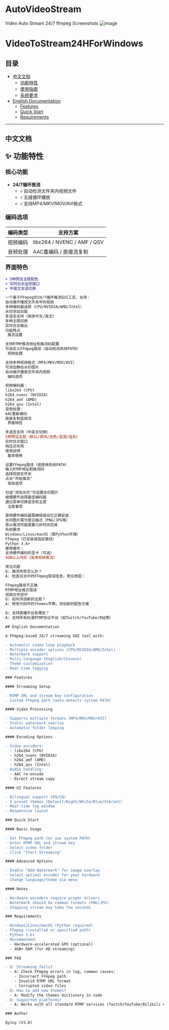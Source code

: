 # AutoVideoStream
Video Auto Stream 24/7 ffmpeg Screenshots
![image](https://github.com/user-attachments/assets/40b80d5c-cb67-4916-aa78-5ea65b207943)

# VideoToStream24HForWindows

## 目录

- [中文文档](#中文文档)
  - [功能特性](#功能特性)
  - [使用指南](#使用指南)
  - [系统要求](#系统要求)
- [English Documentation](#english-documentation)
  - [Features](#features)
  - [Quick Start](#quick-start)
  - [Requirements](#requirements)

---

## 中文文档

### <font size="5">✨ 功能特性</font>

#### <font size="4"> 核心功能</font>

- **24/7循环推流**
  - `√` 自动检测文件夹内视频文件
  - `√` 无缝循环播放
  - `√` 支持MP4/MKV/MOV/AVI格式

#### <font size="4"> 编码选项</font>

| 编码类型   | 支持方案                |
| -------- | ----------------------- |
| 视频编码   | libx264 / NVENC / AMF / QSV |
| 音频处理   | AAC重编码 / 直接流复制      |

#### <font size="4"> 界面特色</font>

```diff
+ 5种预设主题配色
+ 实时日志监控窗口
+ 中英文双语切换

一个基于FFmpeg的24/7循环推流GUI工具，支持：
自动循环播放文件夹中的视频
多种编码器选择（CPU/NVIDIA/AMD/Intel）
水印添加功能
多语言支持（简体中文/英文）
多种主题切换
实时日志输出
功能特点
 推流设置

支持RTMP推流地址和推流码配置
可自定义FFmpeg路径（自动检测系统PATH）
 视频处理

支持多种视频格式（MP4/MKV/MOV/AVI）
可添加静态水印图片
自动循环播放文件夹内视频
 编码选项

视频编码器：
libx264 (CPU)
h264_nvenc (NVIDIA)
h264_amf (AMD)
h264_qsv (Intel)
音频处理：
AAC重新编码
直接复制音频流
 界面特性

多语言支持（中英文切换）
5种预设主题（默认/夜间/白色/蓝调/炫彩）
实时日志窗口
响应式布局
使用说明
 基本使用

设置FFmpeg路径（或使用系统PATH）
输入RTMP地址和推流码
选择视频文件夹
点击"开始推流"
 高级选项

勾选"添加水印"可设置水印图片
根据硬件选择最佳编码器
通过菜单切换语言和主题
 注意事项

使用硬件编码器需确保驱动已正确安装
水印图片需为常见格式（PNG/JPG等）
停止推流可能需要几秒时间完成
系统要求
Windows/Linux/macOS（需Python环境）
FFmpeg（已安装或指定路径）
Python 3.6+
推荐硬件：
支持硬件编码的显卡（可选）
4GB以上内存（高清视频推流）

常见问题
Q: 推流失败怎么办？
A: 检查日志中的FFmpeg错误信息，常见原因：

FFmpeg路径不正确
RTMP地址格式错误
视频文件损坏
Q: 如何添加新的主题？
A: 修改代码中的themes字典，添加新的配色方案

Q: 支持直播平台有哪些？
A: 支持所有标准RTMP协议平台（如Twitch/YouTube/B站等）

## English Documentation

A FFmpeg-based 24/7 streaming GUI tool with:

- Automatic video loop playback
- Multiple encoder options (CPU/NVIDIA/AMD/Intel)
- Watermark support
- Multi-language (English/Chinese)
- Theme customization
- Real-time logging

### Features

#### Streaming Setup

- RTMP URL and stream key configuration
- Custom FFmpeg path (auto-detects system PATH)

#### Video Processing

- Supports multiple formats (MP4/MKV/MOV/AVI)
- Static watermark overlay
- Automatic folder looping

#### Encoding Options

- Video encoders:
  - libx264 (CPU)
  - h264_nvenc (NVIDIA)
  - h264_amf (AMD)
  - h264_qsv (Intel)
- Audio handling:
  - AAC re-encode
  - Direct stream copy

#### UI Features

- Bilingual support (EN/CN)
- 5 preset themes (Default/Night/White/Blue/Vibrant)
- Real-time log window
- Responsive layout

### Quick Start

#### Basic Usage

- Set FFmpeg path (or use system PATH)
- Enter RTMP URL and stream key
- Select video folder
- Click "Start Streaming"

#### Advanced Options

- Enable "Add Watermark" for image overlay
- Select optimal encoder for your hardware
- Change language/theme via menu

#### Notes

- Hardware encoders require proper drivers
- Watermark should be common formats (PNG/JPG)
- Stopping stream may take few seconds

### Requirements

- Windows/Linux/macOS (Python required)
- FFmpeg (installed or specified path)
- Python 3.6+
- Recommended:
  - Hardware-accelerated GPU (optional)
  - 4GB+ RAM (for HD streaming)

### FAQ

- Q: Streaming fails?
  - A: Check FFmpeg errors in log, common causes:
    - Incorrect FFmpeg path
    - Invalid RTMP URL format
    - Corrupted video files
- Q: How to add new themes?
  - A: Modify the themes dictionary in code
- Q: Supported platforms?
  - A: Works with all standard RTMP services (Twitch/YouTube/Bilibili etc.)

### Author

QyJoy (V3.0)
